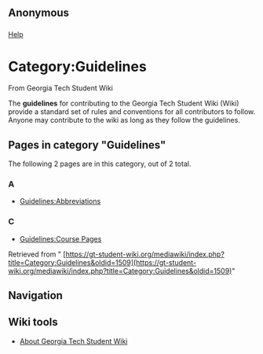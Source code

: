 ## Anonymous

### 
[Help](https://www.mediawiki.org/wiki/Special:MyLanguage/Help:Categories)

# Category:Guidelines

From Georgia Tech Student Wiki

The **guidelines** for contributing to the Georgia Tech Student Wiki (Wiki) provide a standard set of rules and conventions for all contributors to follow. Anyone may contribute to the wiki as long as they follow the guidelines.

## Pages in category "Guidelines"

The following 2 pages are in this category, out of 2 total.

### A

- [Guidelines:Abbreviations](https://gt-student-wiki.org/mediawiki/index.php/Guidelines:Abbreviations "Guidelines:Abbreviations")

### C

- [Guidelines:Course Pages](https://gt-student-wiki.org/mediawiki/index.php/Guidelines:Course_Pages "Guidelines:Course Pages")

Retrieved from " [https://gt-student-wiki.org/mediawiki/index.php?title=Category:Guidelines&oldid=1509](https://gt-student-wiki.org/mediawiki/index.php?title=Category:Guidelines&oldid=1509)"

## Navigation

## Wiki tools

- [About Georgia Tech Student Wiki](https://gt-student-wiki.org/mediawiki/index.php/GT_Student_Wiki:About "GT Student Wiki:About")